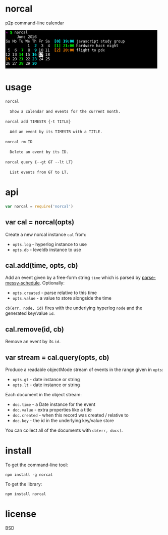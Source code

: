 # norcal

p2p command-line calendar

![norcal screenshot](images/screenshot.png)

# usage

```
norcal

  Show a calendar and events for the current month.

norcal add TIMESTR {-t TITLE}

  Add an event by its TIMESTR with a TITLE.

norcal rm ID

  Delete an event by its ID.

norcal query {--gt GT --lt LT}

  List events from GT to LT.
```

# api

``` js
var norcal = require('norcal')
```

## var cal = norcal(opts)

Create a new norcal instance `cal` from:

* `opts.log` - hyperlog instance to use
* `opts.db` - leveldb instance to use

## cal.add(time, opts, cb)

Add an event given by a free-form string `time` which is parsed by
[parse-messy-schedule][1]. Optionally:

* `opts.created` - parse relative to this time
* `opts.value` - a value to store alongside the time

`cb(err, node, id)` fires with the underlying hyperlog `node` and the generated
key/value `id`.

[1]: https://npmjs.com/package/parse-messy-schedule

## cal.remove(id, cb)

Remove an event by its `id`.

## var stream = cal.query(opts, cb)

Produce a readable objectMode stream of events in the range given in `opts`:

* `opts.gt` - date instance or string
* `opts.lt` - date instance or string

Each document in the object stream:

* `doc.time` - a Date instance for the event
* `doc.value` - extra properties like a title
* `doc.created` - when this record was created / relative to
* `doc.key` - the id in the underlying key/value store

You can collect all of the documents with `cb(err, docs)`.

# install

To get the command-line tool:

```
npm install -g norcal
```

To get the library:

```
npm install norcal
```

# license

BSD
